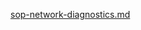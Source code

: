 [sop-network-diagnostics.md](https://github.com/user-attachments/files/21299970/sop-network-diagnostics.md)
